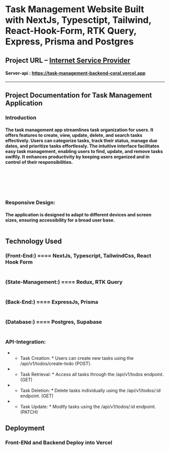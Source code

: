# Task Management Website Built with NextJs, Typesctipt, Tailwind, React-Hook-Form, RTK Query, Express, Prisma and Postgres

## Project URL – <a href="https://task-management-eight-eosin.vercel.app/" rel="noopener" target="_blank">Internet Service Provider</a>

#### Server-api : https://task-management-backend-coral.vercel.app

---

## Project Documentation for Task Management Application

### Introduction

#### The task management app streamlines task organization for users. It offers features to create, view, update, delete, and search tasks effectively. Users can categorize tasks, track their status, manage due dates, and prioritize tasks effortlessly. The intuitive interface facilitates easy task management, enabling users to find, update, and remove tasks swiftly. It enhances productivity by keeping users organized and in control of their responsibilities.<br> <br>

<br><br> <br>

### Responsive Design:

#### The application is designed to adapt to different devices and screen sizes, ensuring accessibility for a broad user base. <br> <br>

## Technology Used

### (Front-End:) ==== NextJs, Typescript, TailwindCss, React Hook Form <br> <br>

### (State-Management:) ==== Redux, RTK Query <br> <br>

### (Back-End:) ==== ExpressJs, Prisma <br> <br>

### (Database:) ==== Postgres, Supabase <br> <br>

### API-Integration:

- - Task Creation: \* Users can create new tasks using the /api/v1/todos/create-todo (POST).
- - Task Retrieval: \* Access all tasks through the /api/v1/todos endpoint. (GET)
- - Task Deletion: \* Delete tasks individually using the /api/v1/todos/:id endpoint. (GET)
- - Task Update: \* Modify tasks using the /api/v1/todos/:id endpoint. (PATCH)

## Deployment

### Front-ENd and Backend Deploy into Vercel
